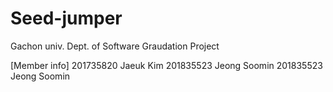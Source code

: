 # Seed-jumper
Gachon univ. Dept. of Software Graudation Project

[Member info] 
201735820 Jaeuk Kim 
201835523 Jeong Soomin 
201835523 Jeong Soomin 
